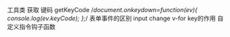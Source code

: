 工具类
    获取 键码
    getKeyCode
    /*document.onkeydown=function(ev){
            console.log(ev.keyCode);
    };*/
  表单事件的区别 input change
  v-for key的作用
  自定义指令钩子函数
